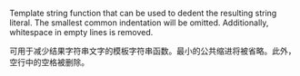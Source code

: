 Template string function that can be used to dedent the resulting
string literal. The smallest common indentation will be omitted.
Additionally, whitespace in empty lines is removed.

可用于减少结果字符串文字的模板字符串函数。最小的公共缩进将被省略。此外，空行中的空格被删除。